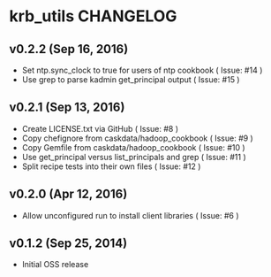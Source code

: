 krb_utils CHANGELOG
===================

v0.2.2 (Sep 16, 2016)
---------------------
- Set ntp.sync_clock to true for users of ntp cookbook ( Issue: #14 )
- Use grep to parse kadmin get_principal output ( Issue: #15 )

v0.2.1 (Sep 13, 2016)
---------------------
- Create LICENSE.txt via GitHub ( Issue: #8 )
- Copy chefignore from caskdata/hadoop_cookbook ( Issue: #9 )
- Copy Gemfile from caskdata/hadoop_cookbook ( Issue: #10 )
- Use get_principal versus list_principals and grep ( Issue: #11 )
- Split recipe tests into their own files ( Issue: #12 )

v0.2.0 (Apr 12, 2016)
---------------------
- Allow unconfigured run to install client libraries ( Issue: #6 )

v0.1.2 (Sep 25, 2014)
---------------------
- Initial OSS release
